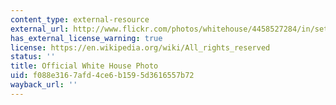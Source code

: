 ```yaml
---
content_type: external-resource
external_url: http://www.flickr.com/photos/whitehouse/4458527284/in/set-72157623676571910
has_external_license_warning: true
license: https://en.wikipedia.org/wiki/All_rights_reserved
status: ''
title: Official White House Photo
uid: f088e316-7afd-4ce6-b159-5d3616557b72
wayback_url: ''
---
```

